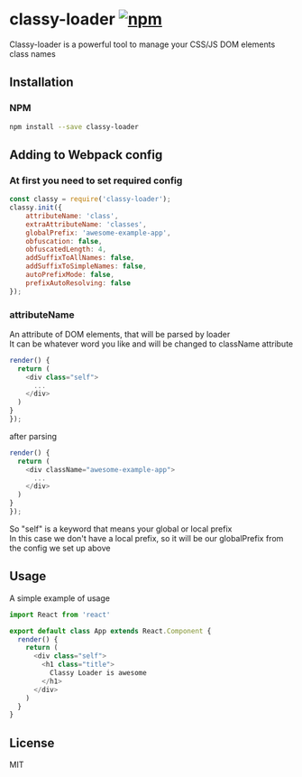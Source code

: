 # classy-loader [![npm](https://img.shields.io/npm/v/classy-loader.svg?style=flat-square)](https://www.npmjs.com/package/classy-loader)

Classy-loader is a powerful tool to manage your CSS/JS DOM elements class names


## Installation

### NPM

```sh
npm install --save classy-loader
```

## Adding to Webpack config

### At first you need to set required config

```javascript
const classy = require('classy-loader');
classy.init({
    attributeName: 'class',
    extraAttributeName: 'classes',
    globalPrefix: 'awesome-example-app',
    obfuscation: false,
    obfuscatedLength: 4,
    addSuffixToAllNames: false,
    addSuffixToSimpleNames: false,
    autoPrefixMode: false,
    prefixAutoResolving: false
});
```
### attributeName

An attribute of DOM elements, that will be parsed by loader<br>
It can be whatever word you like and will be changed to className attribute

```javascript
render() {
  return (
    <div class="self">
      ...
    </div>
  )
}
});
```

after parsing

```javascript
render() {
  return (
    <div className="awesome-example-app">
      ...
    </div>
  )
}
});
```
So "self" is a keyword that means your global or local prefix<br>
In this case we don't have a local prefix, so it will be our globalPrefix from the config we set up above

## Usage

A simple example of usage

```javascript
import React from 'react'

export default class App extends React.Component {
  render() {
    return (
      <div class="self">
        <h1 class="title">
          Classy Loader is awesome
        </h1>
      </div>
    )
  }
}
```


## License

MIT
